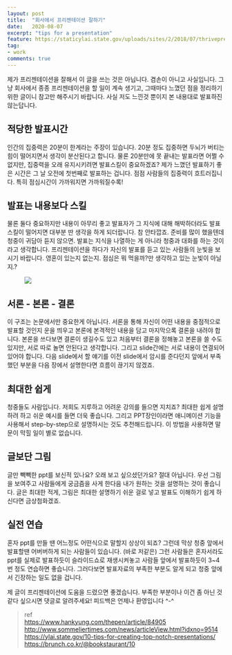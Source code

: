 ```yaml
---
layout: post
title:  "회사에서 프리젠테이션 잘하기"
date:   2020-08-07
excerpt: "tips for a presentation"
feature: https://staticylai.state.gov/uploads/sites/2/2018/07/thrivepresentation-720x520.jpg
tag:
- work
comments: true
---
```

제가 프리젠테이션을 잘해서 이 글을 쓰는 것은 아닙니다. 겸손이 아니고 사실입니다. 그냥 회사에서 종종 프리젠테이션을 할 일이 계속 생기고, 그때마다 느꼈던 점을 정리하기 위한 글이니 참고만 해주시기 바랍니다. 사실 저도 느낀것 뿐이지 본 내용대로 발표하진 않는답니다.

## 적당한 발표시간
인간의 집중력은 20분이 한계라는 주장이 있습니다. 20분 정도 집중하면 두뇌가 버티는 힘이 떨어지면서 생각이 분산된다고 합니다. 물론 20분만에 못 끝내는 발표라면 어쩔 수 없지만, 집중력을 오래 유지시키려면 발표스킬이 중요하겠죠? 제가 느꼈던 발표하기 좋은 시간은 그 날 오전에 첫번째로 발표하는 겁니다. 점점 사람들의 집중력이 흐트러집니다. 특히 점심시간이 가까워지면 가까워질수록!

## 발표는 내용보다 스킬
물론 둘다 중요하지만 내용이 아무리 좋고 발표자가 그 지식에 대해 해박하더라도 발표 스킬이 떨어지면 대부분 딴 생각을 하게 되더랍니다. 참 안타깝죠. 준비를 많이 했을텐데 청중이 귀담아 듣지 않으면. 발표는 지식을 나열하는 게 아니라 청중과 대화를 하는 것이라고 생각합니다. 프리젠테이션을 하다가 자신의 발표를 듣고 있는 사람들의 눈빛을 보시기 바랍니다. 영혼이 있는지 없는지. 점심은 뭐 먹을까?만 생각하고 있는 눈빛이 아닐지.?

<figure>
	<a href="http://img.megastudy.net/study_v2/cast/cast_study_017_01.jpg"><img src="http://img.megastudy.net/study_v2/cast/cast_study_017_01.jpg"></a>
</figure>

## 서론 - 본론 - 결론
이 구조는 논문에서만 중요한게 아닙니다. 서론을 통해 자신이 어떤 내용을 중점적으로 발표할 것인지 운을 띄우고 본론에 본격적인 내용을 담고 마지막으록 결론을 내려야 합니다. 본론을 쓰다보면 결론이 생길수도 있고 처음부터 결론을 정해놓고 본론을 쓸 수도 있지만, 서로 따로 놀면 안된다고 생각합니다. 그리고 slide간에는 서로 내용이 연결되어 있어야 합니다. 다음 slide에서 할 얘기를 이전 slide에서 암시를 준다던지 앞에서 부족했던 부분을 다음 장에서 설명한다면 흐름이 끊기지 않겠죠.

## 최대한 쉽게
청중들도 사람입니다. 저희도 지루하고 어려운 강의를 들으면 지치죠? 최대한 쉽게 설명하려 하고 쉬운 예시를 들면 더욱 좋습니다. 그리고 PPT장인이라면 애니메이션 기능을 사용해서 step-by-step으로 설명하시는 것도 추천해드립니다. 이 방법을 사용하면 말문이 막힐 일이 별로 없습니다.

## 글보단 그림
글만 빽빽한 ppt를 보신적 있나요? 오래 보고 싶으셨던가요? 절대 아닙니다. 우선 그림을 보여주고 사람들에게 궁금즘을 사게 한다음 내가 원하는 것을 설명하는 것이 좋습니다. 글은 최대한 적게, 그림은 최대한 설명하기 쉬운 걸로 넣고 발표도 이해하기 쉽게 하신다면 금상첨화겠죠.

## 실전 연습
혼자 ppt를 만들 땐 어느정도 어떤식으로 말할지 상상이 되죠? 그런데 막상 청중 앞에서 발표할땐 어버버하게 되는 사람들이 있습니다. (바로 저같은) 그런 사람들은 혼자서라도 ppt를 실제로 발표하듯이 슬라이드쇼로 재생시켜놓고 사람들 앞에서 발표하듯이 3~4번 정도 연습하면 좋습니다. 그러다보면 발표자료의 부족한 부분도 알게 되고 청중 앞에서 긴장하는 일도 없을 겁니다.

제 글이 프리젠테이션에 도움을 드렸으면 좋겠습니다. 부족한 부분이나 이건 좀 아닌 것 같다 싶으시면 댓글로 알려주세요! 피드백은 언제나 환영입니다 ^-^

> ref  
https://www.hankyung.com/thepen/article/84905  
http://www.sommeliertimes.com/news/articleView.html?idxno=9514  
https://ylai.state.gov/10-tips-for-creating-top-notch-presentations/   
https://brunch.co.kr/@bookstaurant/10